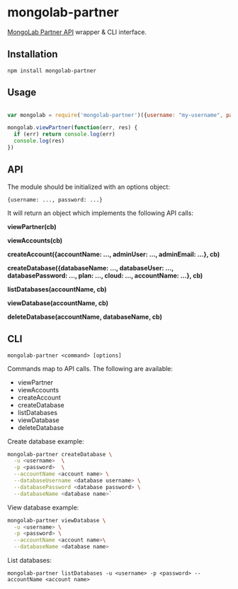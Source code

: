 mongolab-partner
================

[MongoLab Partner API](https://objectlabs.jira.com/wiki/display/partners/MongoLab+Partner+Integration+API) wrapper & CLI interface.

## Installation

`npm install mongolab-partner`

## Usage

```javascript

var mongolab = require('mongolab-partner')({username: "my-username", password: "super secret"})

mongolab.viewPartner(function(err, res) {
  if (err) return console.log(err)
  console.log(res)
})

```

## API

The module should be initialized with an options object:

`{username: ..., password: ...}`

It will return an object which implements the following API calls:

__viewPartner(cb)__

__viewAccounts(cb)__

__createAccount({accountName: ..., adminUser: ..., adminEmail: ...}, cb)__

__createDatabase({databaseName: ..., databaseUser: ..., databasePassword: ..., plan: ..., cloud: ..., accountName: ...}, cb)__

__listDatabases(accountName, cb)__

__viewDatabase(accountName, cb)__

__deleteDatabase(accountName, databaseName, cb)__


## CLI

`mongolab-partner <command> [options]`

Commands map to API calls. The following are available:

- viewPartner
- viewAccounts
- createAccount
- createDatabase
- listDatabases
- viewDatabase
- deleteDatabase

Create database example:

```bash
mongolab-partner createDatabase \
  -u <username>  \
  -p <password>  \
  --accountName <account name> \
  --databaseUsername <database username> \
  --databasePassword <database password> \
  --databaseName <database name>`
```

View database example:

```bash
mongolab-partner viewDatabase \
  -u <username> \
  -p <password> \
  --accountName <account name>\
  --databaseName <database name>
```

List databases:

`mongolab-partner listDatabases -u <username> -p <password> --accountName <account name>`
